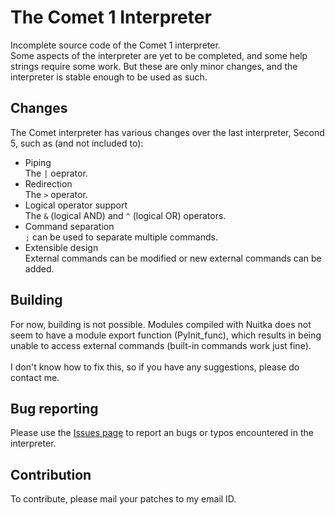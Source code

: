 # The Comet 1 Interpreter
Incomplete source code of the Comet 1 interpreter.<br>Some aspects of the interpreter are yet to be completed, and some help strings require some work. But these are only minor changes, and the interpreter is stable enough to be used as such.

## Changes
The Comet interpreter has various changes over the last interpreter, Second 5, such as (and not included to):
 - Piping<br>
   The `|` oeprator.
 - Redirection<br>
   The `>` operator.
 - Logical operator support<br>
   The `&` (logical AND) and `^` (logical OR) operators.
 - Command separation<br>
   `;` can be used to separate multiple commands.
 - Extensible design<br>
   External commands can be modified or new external commands can be added.

## Building
For now, building is not possible. Modules compiled with Nuitka does not seem to have a module export function (PyInit_func), which results in being unable to access external commands (built-in commands work just fine).<br>
<br>
I don't know how to fix this, so if you have any suggestions, please do contact me.

## Bug reporting
Please use the [Issues page](http://github.com/cpythonist/Comet1/Issues) to report an bugs or typos encountered in the interpreter.

## Contribution
To contribute, please mail your patches to my email ID.
